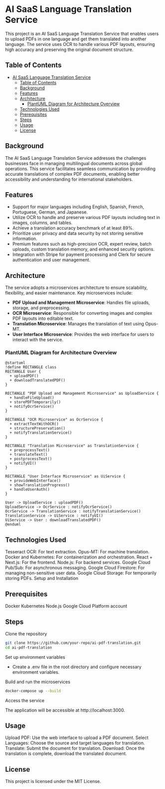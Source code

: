 # AI SaaS Language Translation Service

This project is an AI SaaS Language Translation Service that enables users to upload PDFs in one language and get them translated into another language. The service uses OCR to handle various PDF layouts, ensuring high accuracy and preserving the original document structure.

## Table of Contents

- [AI SaaS Language Translation Service](#ai-saas-language-translation-service)
  - [Table of Contents](#table-of-contents)
  - [Background](#background)
  - [Features](#features)
  - [Architecture](#architecture)
    - [PlantUML Diagram for Architecture Overview](#plantuml-diagram-for-architecture-overview)
  - [Technologies Used](#technologies-used)
  - [Prerequisites](#prerequisites)
  - [Steps](#steps)
  - [Usage](#usage)
  - [License](#license)

## Background

The AI SaaS Language Translation Service addresses the challenges businesses face in managing multilingual documents across global operations. This service facilitates seamless communication by providing accurate translations of complex PDF documents, enabling better accessibility and understanding for international stakeholders.

## Features

- Support for major languages including English, Spanish, French, Portuguese, German, and Japanese.
- Utilize OCR to handle and preserve various PDF layouts including text in images, columns, and tables.
- Achieve a translation accuracy benchmark of at least 89%.
- Prioritize user privacy and data security by not storing sensitive information.
- Premium features such as high-precision OCR, expert review, batch uploads, custom translation memory, and enhanced security options.
- Integration with Stripe for payment processing and Clerk for secure authentication and user management.

## Architecture

The service adopts a microservices architecture to ensure scalability, flexibility, and easier maintenance. Key microservices include:

- **PDF Upload and Management Microservice**: Handles file uploads, storage, and preprocessing.
- **OCR Microservice**: Responsible for converting images and complex PDF layouts into editable text.
- **Translation Microservice**: Manages the translation of text using Opus-MT.
- **User Interface Microservice**: Provides the web interface for users to interact with the service.

### PlantUML Diagram for Architecture Overview
```plantuml
@startuml
!define RECTANGLE class
RECTANGLE User {
  + uploadPDF()
  + downloadTranslatedPDF()
}

RECTANGLE "PDF Upload and Management Microservice" as UploadService {
  + handleFileUpload()
  + storePDFTemporarily()
  + notifyOcrService()
}

RECTANGLE "OCR Microservice" as OcrService {
  + extractTextWithOCR()
  + structurePreservation()
  + notifyTranslationService()
}

RECTANGLE "Translation Microservice" as TranslationService {
  + preprocessText()
  + translateText()
  + postprocessText()
  + notifyUI()
}

RECTANGLE "User Interface Microservice" as UiService {
  + provideWebInterface()
  + showTranslationProgress()
  + handleUserAuth()
}

User -> UploadService : uploadPDF()
UploadService -> OcrService : notifyOcrService()
OcrService -> TranslationService : notifyTranslationService()
TranslationService -> UiService : notifyUI()
UiService -> User : downloadTranslatedPDF()
@enduml
```

## Technologies Used

Tesseract OCR: For text extraction.
Opus-MT: For machine translation.
Docker and Kubernetes: For containerization and orchestration.
React + Next.js: For the frontend.
Node.js: For backend services.
Google Cloud Pub/Sub: For asynchronous messaging.
Google Cloud Firestore: For managing non-sensitive user data.
Google Cloud Storage: For temporarily storing PDFs.
Setup and Installation

## Prerequisites
Docker
Kubernetes
Node.js
Google Cloud Platform account

## Steps
Clone the repository

```bash
git clone https://github.com/your-repo/ai-pdf-translation.git
cd ai-pdf-translation
```

Set up environment variables
- Create a .env file in the root directory and configure necessary environment variables.
  
Build and run the microservices

```bash
docker-compose up --build
```

Access the service

The application will be accessible at http://localhost:3000.

## Usage

Upload PDF: Use the web interface to upload a PDF document.
Select Languages: Choose the source and target languages for translation.
Translate: Submit the document for translation.
Download: Once the translation is complete, download the translated document.

## License

This project is licensed under the MIT License.